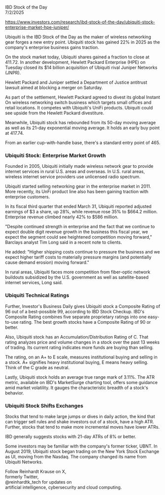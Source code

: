 
IBD Stock of the Day   
7/2/2025

https://www.investors.com/research/ibd-stock-of-the-day/ubiquiti-stock-enterprise-market-hpe-juniper/

Ubiquiti is the IBD Stock of the Day as the maker of wireless networking gear forges a new entry point. Ubiquiti stock has gained 22% in 2025 as the company's enterprise business gains traction.

On the stock market today, Ubiquiti shares gained a fraction to close at 411.72. In another development, Hewlett Packard Enterprise (HPE) on Tuesday closed its $14 billion acquisition of Ubiquiti rival Juniper Networks (JNPR).

Hewlett Packard and Juniper settled a Department of Justice antitrust lawsuit aimed at blocking a merger on Saturday.

As part of the settlement, Hewlett Packard agreed to divest its global Instant On wireless networking switch business which targets small offices and retail locations. It competes with Ubiquiti's UniFi products. Ubiquiti could see upside from the Hewlett Packard divestiture.

Meanwhile, Ubiquiti stock has rebounded from its 50-day moving average as well as its 21-day exponential moving average. It holds an early buy point at 417.74.

From an earlier cup-with-handle base, there's a standard entry point of 465.

### Ubiquiti Stock: Enterprise Market Growth

Founded in 2005, Ubiquiti initially made wireless network gear to provide internet services in rural U.S. areas and overseas. In U.S. rural areas, wireless internet service providers use unlicensed radio spectrum.

Ubiquiti started selling networking gear in the enterprise market in 2011. More recently, its UnFi product line also has been gaining traction with enterprise customers.

In its fiscal third quarter that ended March 31, Ubiquiti reported adjusted earnings of $3 a share, up 28%, while revenue rose 35% to $664.2 million. Enterprise revenue climbed nearly 42% to $586 million.

"Despite continued strength in enterprise and the fact that we continue to expect double digit revenue growth in the business this fiscal year, we expect the segment could see heightened competition moving forward," Barclays analyst Tim Long said in a recent note to clients.

He added: "Higher shipping costs continue to pressure the business and we expect higher tariff costs to materially pressure margins (and potentially cause demand erosion) moving forward."

In rural areas, Ubiquiti faces more competition from fiber-optic network buildouts subsidized by the U.S. government as well as satellite-based internet services, Long said.

### Ubiquiti Technical Ratings

Further, Investor's Business Daily gives Ubiquiti stock a Composite Rating of 96 out of a best-possible 99, according to IBD Stock Checkup. IBD's Composite Rating combines five separate proprietary ratings into one easy-to-use rating. The best growth stocks have a Composite Rating of 90 or better.

Also, Ubiquiti stock has an Accumulation/Distribution Rating of C. That rating analyzes price and volume changes in a stock over the past 13 weeks of trading. Its current rating indicates more funds are buying than selling.

The rating, on an A+ to E scale, measures institutional buying and selling in a stock. A+ signifies heavy institutional buying, E means heavy selling. Think of the C grade as neutral.

Lastly, Ubiquiti stock holds an average true range mark of 3.11%. The ATR metric, available on IBD's MarketSurge charting tool, offers some guidance amid market volatility. It gauges the characteristic breadth of a stock's behavior.

### Ubiquiti Stock Shifts Exchanges

Stocks that tend to make large jumps or dives in daily action, the kind that can trigger sell rules and shake investors out of a stock, have a high ATR. Further, stocks that tend to make more incremental moves have lower ATRs.

IBD generally suggests stocks with 21-day ATRs of 8% or better.

Some investors may be familiar with the company's former ticker, UBNT. In August 2019, Ubiquiti stock began trading on the New York Stock Exchange as UI, moving from the Nasdaq. The company changed its name from Ubiquiti Networks.

Follow Reinhardt Krause on X,    
formerly Twitter,    
@reinhardtk_tech for updates on   
artificial intelligence, cybersecurity and cloud computing.  
